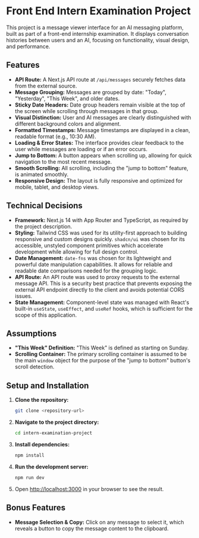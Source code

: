 # Front End Intern Examination Project

This project is a message viewer interface for an AI messaging platform, built as part of a front-end internship examination. It displays conversation histories between users and an AI, focusing on functionality, visual design, and performance.

## Features

- **API Route:** A Next.js API route at `/api/messages` securely fetches data from the external source.
- **Message Grouping:** Messages are grouped by date: "Today", "Yesterday", "This Week", and older dates.
- **Sticky Date Headers:** Date group headers remain visible at the top of the screen while scrolling through messages in that group.
- **Visual Distinction:** User and AI messages are clearly distinguished with different background colors and alignment.
- **Formatted Timestamps:** Message timestamps are displayed in a clean, readable format (e.g., 10:30 AM).
- **Loading & Error States:** The interface provides clear feedback to the user while messages are loading or if an error occurs.
- **Jump to Bottom:** A button appears when scrolling up, allowing for quick navigation to the most recent message.
- **Smooth Scrolling:** All scrolling, including the "jump to bottom" feature, is animated smoothly.
- **Responsive Design:** The layout is fully responsive and optimized for mobile, tablet, and desktop views.

## Technical Decisions

- **Framework:** Next.js 14 with App Router and TypeScript, as required by the project description.
- **Styling:** Tailwind CSS was used for its utility-first approach to building responsive and custom designs quickly. `shadcn/ui` was chosen for its accessible, unstyled component primitives which accelerate development while allowing for full design control.
- **Date Management:** `date-fns` was chosen for its lightweight and powerful date manipulation capabilities. It allows for reliable and readable date comparisons needed for the grouping logic.
- **API Route:** An API route was used to proxy requests to the external message API. This is a security best practice that prevents exposing the external API endpoint directly to the client and avoids potential CORS issues.
- **State Management:** Component-level state was managed with React's built-in `useState`, `useEffect`, and `useRef` hooks, which is sufficient for the scope of this application.

## Assumptions

- **"This Week" Definition:** "This Week" is defined as starting on Sunday.
- **Scrolling Container:** The primary scrolling container is assumed to be the main `window` object for the purpose of the "jump to bottom" button's scroll detection.

## Setup and Installation

1.  **Clone the repository:**
    ```bash
    git clone <repository-url>
    ```
2.  **Navigate to the project directory:**
    ```bash
    cd intern-examination-project
    ```
3.  **Install dependencies:**
    ```bash
    npm install
    ```
4.  **Run the development server:**
    ```bash
    npm run dev
    ```
5.  Open [http://localhost:3000](http://localhost:3000) in your browser to see the result.

## Bonus Features

- **Message Selection & Copy:** Click on any message to select it, which reveals a button to copy the message content to the clipboard.